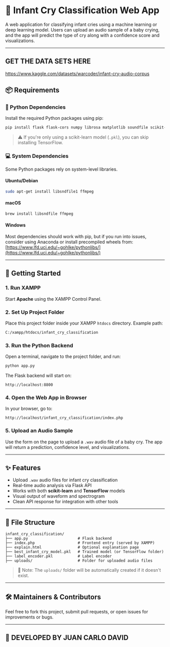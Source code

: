 
# 👶 Infant Cry Classification Web App

A web application for classifying infant cries using a machine learning or deep learning model. Users can upload an audio sample of a baby crying, and the app will predict the type of cry along with a confidence score and visualizations.

---

## GET THE DATA SETS HERE
https://www.kaggle.com/datasets/warcoder/infant-cry-audio-corpus

## 📦 Requirements

### 🔧 Python Dependencies

Install the required Python packages using pip:

```bash
pip install flask flask-cors numpy librosa matplotlib soundfile scikit-learn tensorflow
```

> ⚠️ If you're only using a scikit-learn model (`.pkl`), you can skip installing TensorFlow.

### 💻 System Dependencies

Some Python packages rely on system-level libraries.

#### Ubuntu/Debian

```bash
sudo apt-get install libsndfile1 ffmpeg
```

#### macOS

```bash
brew install libsndfile ffmpeg
```

#### Windows

Most dependencies should work with pip, but if you run into issues, consider using Anaconda or install precompiled wheels from:  
[https://www.lfd.uci.edu/~gohlke/pythonlibs/](https://www.lfd.uci.edu/~gohlke/pythonlibs/)

---

## 🚀 Getting Started

### 1. Run XAMPP

Start **Apache** using the XAMPP Control Panel.

### 2. Set Up Project Folder

Place this project folder inside your XAMPP `htdocs` directory. Example path:

```bash
C:/xampp/htdocs/infant_cry_classification
```

### 3. Run the Python Backend

Open a terminal, navigate to the project folder, and run:

```bash
python app.py
```

The Flask backend will start on:

```
http://localhost:8800
```

### 4. Open the Web App in Browser

In your browser, go to:

```
http://localhost/infant_cry_classification/index.php
```

### 5. Upload an Audio Sample

Use the form on the page to upload a `.wav` audio file of a baby cry. The app will return a prediction, confidence level, and visualizations.

---

## ✨ Features

- Upload `.wav` audio files for infant cry classification  
- Real-time audio analysis via Flask API  
- Works with both **scikit-learn** and **TensorFlow** models  
- Visual output of waveform and spectrogram  
- Clean API response for integration with other tools  

---

## 📁 File Structure

```
infant_cry_classification/
├── app.py                      # Flask backend
├── index.php                   # Frontend entry (served by XAMPP)
├── explain.html                # Optional explanation page
├── best_infant_cry_model.pkl   # Trained model (or TensorFlow folder)
├── label_encoder.pkl           # Label encoder
├── uploads/                    # Folder for uploaded audio files
```

> 📂 Note: The `uploads/` folder will be automatically created if it doesn't exist.

---

## 🛠️ Maintainers & Contributors

Feel free to fork this project, submit pull requests, or open issues for improvements or bugs.

---

## 📃 DEVELOPED BY JUAN CARLO DAVID
